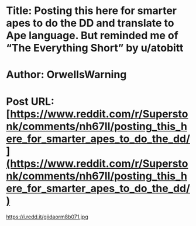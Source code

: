 # Title: Posting this here for smarter apes to do the DD and translate to Ape language. But reminded me of “The Everything Short” by u/atobitt
# Author: OrwellsWarning
# Post URL: [https://www.reddit.com/r/Superstonk/comments/nh67ll/posting_this_here_for_smarter_apes_to_do_the_dd/](https://www.reddit.com/r/Superstonk/comments/nh67ll/posting_this_here_for_smarter_apes_to_do_the_dd/)


https://i.redd.it/giidaorm8b071.jpg